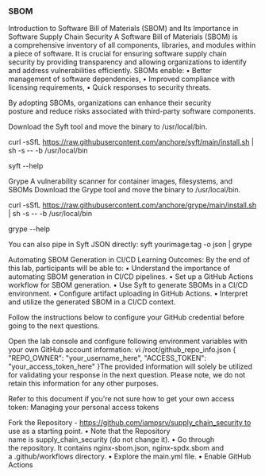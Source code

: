 ### SBOM

Introduction to Software Bill of Materials (SBOM) and Its Importance in Software Supply Chain Security
A Software Bill of Materials (SBOM) is a comprehensive inventory of all components, libraries, and modules within a piece of software. It is crucial for ensuring software supply chain security by providing transparency and allowing organizations to identify and address vulnerabilities efficiently.
SBOMs enable:
• Better management of software dependencies,
• Improved compliance with licensing requirements,
• Quick responses to security threats.

By adopting SBOMs, organizations can enhance their security posture and reduce risks associated with third-party software components.


Download the Syft tool and move the binary to /usr/local/bin.

curl -sSfL https://raw.githubusercontent.com/anchore/syft/main/install.sh | sh -s -- -b /usr/local/bin

syft --help


Grype A vulnerability scanner for container images, filesystems, and SBOMs
Download the Grype tool and move the binary to /usr/local/bin.

curl -sSfL https://raw.githubusercontent.com/anchore/grype/main/install.sh | sh -s -- -b /usr/local/bin

grype --help


You can also pipe in Syft JSON directly:
 syft yourimage:tag -o json | grype
 
 
 
 
 
Automating SBOM Generation in CI/CD
Learning Outcomes:
By the end of this lab, participants will be able to:
• Understand the importance of automating SBOM generation in CI/CD pipelines.
• Set up a GitHub Actions workflow for SBOM generation.
• Use Syft to generate SBOMs in a CI/CD environment.
• Configure artifact uploading in GitHub Actions.
• Interpret and utilize the generated SBOM in a CI/CD context.

Follow the instructions below to configure your GitHub credential before going to the next questions.

Open the lab console and configure following environment variables with your own GitHub account information:
vi /root/github_repo_info.json
{
    "REPO_OWNER": "your_username_here",
    "ACCESS_TOKEN": "your_access_token_here"
}The provided information will solely be utilized for validating your response in the next question. Please note, we do not retain this information for any other purposes.


Refer to this document if you're not sure how to get your own access token: Managing your personal access tokens


Fork the Repository - https://github.com/iampsrv/supply_chain_security to use as a starting point.
• Note that the Repository name is supply_chain_security (do not change it).
• Go through the repository. It contains nginx-sbom.json, nginx-spdx.sbom and a .github/workflows directory.
• Explore the main.yml file.
• Enable GitHub Actions



